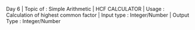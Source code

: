 Day 6 |
Topic of : Simple Arithmetic |
HCF CALCULATOR |
Usage : Calculation of highest common factor |
Input type : Integer/Number |
Output Type : Integer/Number

